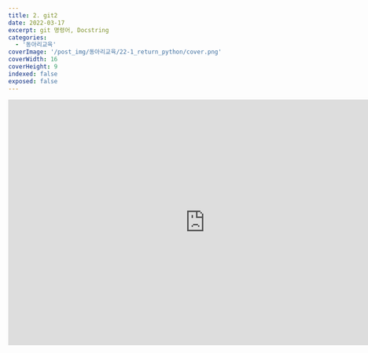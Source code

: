 ```yaml
---
title: 2. git2
date: 2022-03-17
excerpt: git 명령어, Docstring
categories:
  - '동아리교육'
coverImage: '/post_img/동아리교육/22-1_return_python/cover.png'
coverWidth: 16
coverHeight: 9
indexed: false
exposed: false
---
```


<iframe width="800" height="500" src="https://www.youtube.com/embed/jQXih9iR-HE" title="YouTube video player" frameborder="0" allow="accelerometer; autoplay; clipboard-write; encrypted-media; gyroscope; picture-in-picture" allowfullscreen></iframe>
